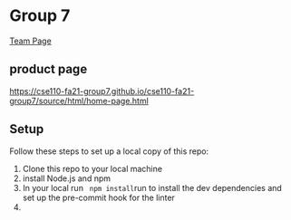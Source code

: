 # Group 7

[Team Page](https://github.com/cse110-fa21-group7/cse110-fa21-group7/blob/main/admin/team.md)

## product page

https://cse110-fa21-group7.github.io/cse110-fa21-group7/source/html/home-page.html

## Setup

Follow these steps to set up a local copy of this repo:

1. Clone this repo to your local machine
2. install Node.js and npm
3. In your local run ` npm install`run to install the dev dependencies and set up the pre-commit hook for the linter
4.
